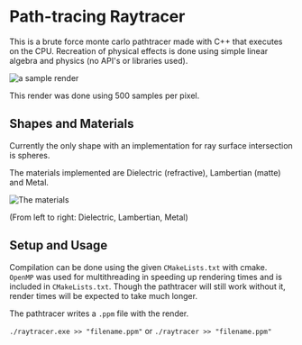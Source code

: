 # Path-tracing Raytracer

This is a brute force monte carlo pathtracer made with C++ that executes on the CPU. Recreation of physical effects is done using simple linear algebra and physics 
(no API's or libraries used).

![a sample render](https://github.com/jackcuikq/simple_raytracer/blob/master/renders/main.jpg)

This render was done using 500 samples per pixel.

## Shapes and Materials

Currently the only shape with an implementation for ray surface intersection is spheres.

The materials implemented are Dielectric (refractive), Lambertian (matte) and Metal. 

![The materials](https://github.com/jackcuikq/simple_raytracer/blob/master/renders/sample_render.jpg)

(From left to right: Dielectric, Lambertian, Metal)

## Setup and Usage

Compilation can be done using the given ```CMakeLists.txt``` with cmake. ```OpenMP``` was used for multithreading in speeding up rendering times and is included in ```CMakeLists.txt```. Though the pathtracer will still work without it, render times will be expected to take much longer.

The pathtracer writes a ```.ppm``` file with the render. 

```./raytracer.exe >> "filename.ppm"``` or ```./raytracer >> "filename.ppm"```
